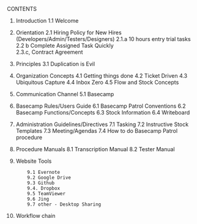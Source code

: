 CONTENTS

1. Introduction
         1.1 Welcome 


2. Orientation
         2.1 Hiring Policy for New Hires (Developers/Admin/Testers/Designers)
                  2.1.a 10 hours entry trial tasks
                  2.2 b Complete Assigned Task Quickly          
                  2.3.c, Contract Agreement
 
3. Principles
          3.1 Duplication is Evil 


4. Organization Concepts
           4.1 Getting things done
           4.2 Ticket Driven
           4.3 Ubiquitous Capture
           4.4 Inbox Zero
           4.5 Flow and Stock Concepts


5. Communication Channel
            5.1 Basecamp


6. Basecamp Rules/Users Guide
            6.1 Basecamp Patrol Conventions
            6.2 Basecamp Functions/Concepts
            6.3 Stock Information
            6.4 Writeboard 


7. Administration Guidelines/Directives
             7.1 Tasking
             7.2 Instructive Stock Templates
             7.3 Meeting/Agendas 
             7.4 How to do Basecamp Patrol procedure
            
8. Procedure Manuals
            8.1 Transcription Manual
            8.2  Tester Manual


9. Website Tools


           9.1 Evernote
           9.2 Google Drive
           9.3 Github
           9.4. Dropbox
           9.5 TeamViewer
           9.6 Jing
           9.7 other - Desktop Sharing


10. Workflow chain
